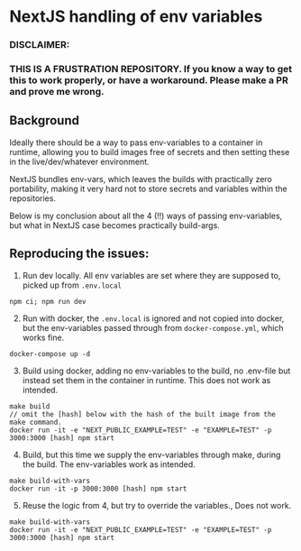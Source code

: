 # NextJS handling of env variables

### DISCLAIMER:
### THIS IS A FRUSTRATION REPOSITORY. If you know a way to get this to work properly, or have a workaround. Please make a PR and prove me wrong.


## Background

Ideally there should be a way to pass env-variables to a container in runtime, allowing you to
build images free of secrets and then setting these in the live/dev/whatever environment.

NextJS bundles env-vars, which leaves the builds with practically zero portability, making it very hard not to store secrets and variables within the repositories.

Below is my conclusion about all the 4 (!!) ways of passing env-variables, but what in NextJS case becomes practically build-args.


## Reproducing the issues:

1. Run dev locally. All env variables are set where they are supposed to, picked up from `.env.local`
```
npm ci; npm run dev
```

2. Run with docker, the `.env.local` is ignored and not copied into docker, but the env-variables passed through from `docker-compose.yml`, which works fine.
```
docker-compose up -d
```

3. Build using docker, adding no env-variables to the build, no .env-file but instead set them in the container in runtime. This does not work as intended.
```
make build
// omit the [hash] below with the hash of the built image from the make command.
docker run -it -e "NEXT_PUBLIC_EXAMPLE=TEST" -e "EXAMPLE=TEST" -p 3000:3000 [hash] npm start
```

4. Build, but this time we supply the env-variables through make, during the build. The env-variables work as intended.
```
make build-with-vars
docker run -it -p 3000:3000 [hash] npm start
```

5. Reuse the logic from 4, but try to override the variables., Does not work.
```
make build-with-vars
docker run -it -e "NEXT_PUBLIC_EXAMPLE=TEST" -e "EXAMPLE=TEST" -p 3000:3000 [hash] npm start
```


